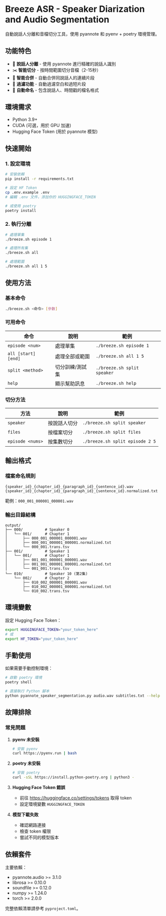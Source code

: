 # Breeze ASR - Speaker Diarization and Audio Segmentation

自動說話人分離和音檔切分工具，使用 pyannote 和 pyenv + poetry 環境管理。

## 功能特色

- 🎤 **說話人分離** - 使用 pyannote 進行精確的說話人識別
- ✂️ **智能切分** - 按時間範圍切分音檔（2-15秒）
- 🔗 **智能合併** - 自動合併同說話人的連續片段
- 🚫 **過濾功能** - 自動過濾空白和過短片段
- 📁 **自動命名** - 包含說話人、時間戳的檔名格式

## 環境需求

- Python 3.9+
- CUDA (可選，用於 GPU 加速)
- Hugging Face Token (用於 pyannote 模型)

## 快速開始

### 1. 設定環境

```bash
# 安裝依賴
pip install -r requirements.txt

# 設定 HF Token
cp .env.example .env
# 編輯 .env 文件，添加你的 HUGGINGFACE_TOKEN

# 或使用 poetry
poetry install
```

### 2. 執行分離

```bash
# 處理單集
./breeze.sh episode 1

# 處理所有集
./breeze.sh all

# 處理範圍
./breeze.sh all 1 5
```

## 使用方法

### 基本命令

```bash
./breeze.sh <命令> [參數]
```

### 可用命令

| 命令 | 說明 | 範例 |
|------|------|------|
| `episode <num>` | 處理單集 | `./breeze.sh episode 1` |
| `all [start] [end]` | 處理全部或範圍 | `./breeze.sh all 1 5` |
| `split <method>` | 切分訓練/測試集 | `./breeze.sh split speaker` |
| `help` | 顯示幫助訊息 | `./breeze.sh help` |

### 切分方法

| 方法 | 說明 | 範例 |
|------|------|------|
| `speaker` | 按說話人切分 | `./breeze.sh split speaker` |
| `files` | 按檔案切分 | `./breeze.sh split files` |
| `episode <nums>` | 按集數切分 | `./breeze.sh split episode 2 5` |

## 輸出格式

### 檔案命名規則

```
{speaker_id}_{chapter_id}_{paragraph_id}_{sentence_id}.wav
{speaker_id}_{chapter_id}_{paragraph_id}_{sentence_id}.normalized.txt
```

範例：`000_001_000001_000001.wav`

### 輸出目錄結構

```
output/
├── 000/          # Speaker 0
│   └── 001/      # Chapter 1
│       ├── 000_001_000001_000001.wav
│       ├── 000_001_000001_000001.normalized.txt
│       └── 000_001.trans.tsv
├── 001/          # Speaker 1
│   └── 001/      # Chapter 1
│       ├── 001_001_000001_000001.wav
│       ├── 001_001_000001_000001.normalized.txt
│       └── 001_001.trans.tsv
└── 010/          # Speaker 10 (第2集)
    └── 002/      # Chapter 2
        ├── 010_002_000001_000001.wav
        ├── 010_002_000001_000001.normalized.txt
        └── 010_002.trans.tsv
```

## 環境變數

設定 Hugging Face Token：

```bash
export HUGGINGFACE_TOKEN="your_token_here"
# 或
export HF_TOKEN="your_token_here"
```

## 手動使用

如果需要手動控制環境：

```bash
# 啟動 poetry 環境
poetry shell

# 直接執行 Python 腳本
python pyannote_speaker_segmentation.py audio.wav subtitles.txt --help
```

## 故障排除

### 常見問題

1. **pyenv 未安裝**
   ```bash
   # 安裝 pyenv
   curl https://pyenv.run | bash
   ```

2. **poetry 未安裝**
   ```bash
   # 安裝 poetry
   curl -sSL https://install.python-poetry.org | python3 -
   ```

3. **Hugging Face Token 錯誤**
   - 前往 https://huggingface.co/settings/tokens 取得 token
   - 設定環境變數 `HUGGINGFACE_TOKEN`

4. **模型下載失敗**
   - 確認網路連接
   - 檢查 token 權限
   - 嘗試不同的模型版本

## 依賴套件

主要依賴：
- pyannote.audio >= 3.1.0
- librosa >= 0.10.0
- soundfile >= 0.12.0
- numpy >= 1.24.0
- torch >= 2.0.0

完整依賴清單請參考 `pyproject.toml`。